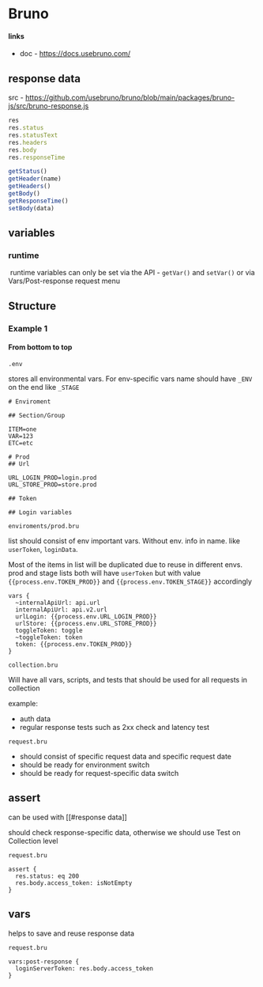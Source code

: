 # Bruno

#### links

- doc - https://docs.usebruno.com/

## response data

src - https://github.com/usebruno/bruno/blob/main/packages/bruno-js/src/bruno-response.js

```js
res
res.status
res.statusText
res.headers
res.body
res.responseTime

getStatus()
getHeader(name)
getHeaders() 
getBody()
getResponseTime() 
setBody(data) 
```

## variables

### runtime

 runtime variables can only be set via the API - `getVar()` and `setVar()` or via Vars/Post-response request menu

## Structure

### Example 1

#### From bottom to top

`.env`

stores all environmental vars. For env-specific vars name should have `_ENV` on the end like `_STAGE`

```.env
# Enviroment

## Section/Group

ITEM=one
VAR=123
ETC=etc

# Prod
## Url

URL_LOGIN_PROD=login.prod
URL_STORE_PROD=store.prod

## Token

## Login variables
```

`enviroments/prod.bru`

list should consist of env important vars. Without env. info in name. like `userToken`, `loginData`.  

Most of the items in list will be duplicated due to reuse in different envs. prod and stage lists both will have `userToken` but with value `{{process.env.TOKEN_PROD}}` and `{{process.env.TOKEN_STAGE}}` accordingly

```.bru
vars {
  ~internalApiUrl: api.url
  internalApiUrl: api.v2.url
  urlLogin: {{process.env.URL_LOGIN_PROD}}
  urlStore: {{process.env.URL_STORE_PROD}}
  toggleToken: toggle
  ~toggleToken: token
  token: {{process.env.TOKEN_PROD}}
}
```

`collection.bru`

Will have all vars, scripts, and tests that should be used for all requests in collection

example:

- auth data
- regular response tests such as 2xx check and latency test

`request.bru`

- should consist of specific request data and specific request date
- should be ready for environment switch
- should be ready for request-specific data switch

## assert

can be used with [[#response data]]

should check response-specific data, otherwise we should use Test on Collection level

`request.bru`

```bru
assert {
  res.status: eq 200
  res.body.access_token: isNotEmpty
}
```

## vars

helps to save and reuse response data

`request.bru`

```bru
vars:post-response {
  loginServerToken: res.body.access_token
}
```